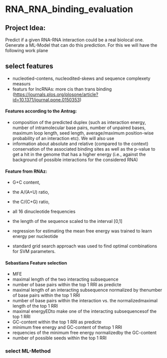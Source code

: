 # RNA_RNA_binding_evaluation

## Project Idea:
Predict if a given RNA-RNA interaction could be a real biolocal one. Generate a ML-Model that can do this prediction. For this we will have the following work plane






## select features

- nucleotied-contens, nucleodited-skews and sequence complexety measurs
- featurs for lncRNAs: more cis than trans binding (https://journals.plos.org/plosone/article?id=10.1371/journal.pone.0150353)


#### Features according to the Antrag: 
- composition of the predicted duplex (such as interaction energy, number of
intramolecular base pairs, number of unpaired bases, maximum loop length, seed length,
average/maximum position-wise probability of an interaction etc). 
We will also use
- information about absolute and relative (compared to the context) conservation of the
associated binding sites as well as the p-value to get a hit in the genome that has a higher
energy (i.e., against the background of possible interactions for the considered RNA) 

#### Feature from RNAz:
- G+C content, 
- the A/(A+U) ratio, 
- the C/(C+G) ratio, 
- all 16 dinucleotide frequencies
- the length of the sequence scaled to the interval [0,1]

- regression for estimating the mean free energy was trained to learn energy per nucleotide
- standard grid search approach was used to find optimal combinations for SVM parameters.


#### Sebastians Feature selection
- MFE
- maximal length of the two interacting subsequence
- number of base pairs within the top 1 RRI as predicte
- maximal length of an interacting subsequence normalized by thenumber of base pairs within the top 1 RRI
- number of base pairs within the interaction vs. the normalizedmaximal length of the top 1 RRI
- maximal energyEDto make one of the interacting subsequencesof the top 1 RRI 
-  GC-content within the top 1 RRI as predicte
- minimum free energy and GC-content of thetop 1 RRI 
- requencies of the minimum free energy normalizedby the GC-content
- number of possible seeds within the top 1 RRI




### select ML-Method

